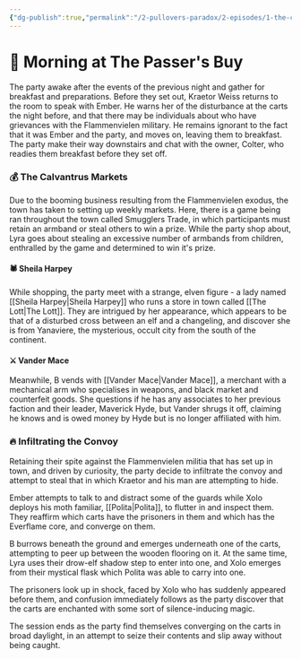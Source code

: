 ```yaml
---
{"dg-publish":true,"permalink":"/2-pullovers-paradox/2-episodes/1-the-calvantrus-convergence/sessions/session-2-the-pullovers-paradox/","created":"2025-09-15T14:56:13.567+02:00","updated":"2025-10-03T14:40:31.254+02:00"}
---
```


# 🌄 Morning at The Passer's Buy

The party awake after the events of the previous night and gather for breakfast and preparations. Before they set out, Kraetor Weiss returns to the room to speak with Ember. He warns her of the disturbance at the carts the night before, and that there may be individuals about who have grievances with the Flammenvielen military. He remains ignorant to the fact that it was Ember and the party, and moves on, leaving them to breakfast. The party make their way downstairs and chat with the owner, Colter, who readies them breakfast before they set off.
### 💰 The Calvantrus Markets

Due to the booming business resulting from the Flammenvielen exodus, the town has taken to setting up weekly markets. Here, there is a game being ran throughout the town called Smugglers Trade, in which participants must retain an armband or steal others to win a prize. While the party shop about, Lyra goes about stealing an excessive number of armbands from children, enthralled by the game and determined to win it's prize.
#### 🕷️ Sheila Harpey

While shopping, the party meet with a strange, elven figure - a lady named [[Sheila Harpey\|Sheila Harpey]] who runs a store in town called [[The Lott\|The Lott]]. They are intrigued by her appearance, which appears to be that of a disturbed cross between an elf and a changeling, and discover she is from Yanaviere, the mysterious, occult city from the south of the continent.
#### ⚔️ Vander Mace

Meanwhile, B vends with [[Vander Mace\|Vander Mace]], a merchant with a mechanical arm who specialises in weapons, and black market and counterfeit goods. She questions if he has any associates to her previous faction and their leader, Maverick Hyde, but Vander shrugs it off, claiming he knows and is owed money by Hyde but is no longer affiliated with him. 
### 🔥 Infiltrating the Convoy

Retaining their spite against the Flammenvielen militia that has set up in town, and driven by curiosity, the party decide to infiltrate the convoy and attempt to steal that in which Kraetor and his man are attempting to hide. 

Ember attempts to talk to and distract some of the guards while Xolo deploys his moth familiar, [[Polita\|Polita]], to flutter in and inspect them. They reaffirm which carts have the prisoners in them and which has the Everflame core, and converge on them.

B burrows beneath the ground and emerges underneath one of the carts, attempting to peer up between the wooden flooring on it. At the same time, Lyra uses their drow-elf shadow step to enter into one, and Xolo emerges from their mystical flask which Polita was able to carry into one.

The prisoners look up in shock, faced by Xolo who has suddenly appeared before them, and confusion immediately follows as the party discover that the carts are enchanted with some sort of silence-inducing magic. 

The session ends as the party find themselves converging on the carts in broad daylight, in an attempt to seize their contents and slip away without being caught.



